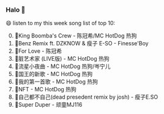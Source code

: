 

### Halo 👋

😄 listen to my this week song list of top 10:

0. 🌈King Boomba's Crew - 陈冠希/MC HotDog 热狗
1. 🌈Benz Remix ft. DZKNOW & 瘦子 E-SO - Finesse'Boy
2. 🌈For Love - 陈冠希
3. 🌈脏艺术家 (LIVE版) - MC HotDog 热狗
4. 🌈流星小夜曲 - MC HotDog 热狗/岑宁儿
5. 🌈国王的新歌 - MC HotDog 热狗
6. 🌈我的第一首歌 - MC HotDog 热狗
7. 🌈NFT - MC HotDog 热狗
8. 🌈自己都不自己(dead presedent remix by josh) - 瘦子E.SO
9. 🌈Super Duper - 顽童MJ116

